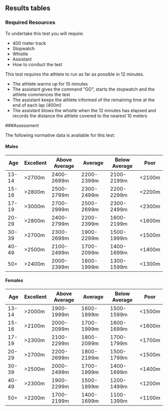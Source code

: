## Results tables

### Required Resources

To undertake this test you will require:

* 400 meter track
* Stopwatch
* Whistle
* Assistant
* How to conduct the test

This test requires the athlete to run as far as possible in 12 minutes.

* The athlete warms up for 10 minutes
* The assistant gives the command “GO”, starts the stopwatch and the athlete commences the test
* The assistant keeps the athlete informed of the remaining time at the end of each lap (400m)
* The assistant blows the whistle when the 12 minutes has elapsed and records the distance the athlete covered to the nearest 10 meters

###Assessment

The following normative data is available for this test:


#### Males
| Age   | Excellent | Above Average | Average    | Below Average | Poor   |
|-------|-----------|---------------|------------|---------------|--------|
| 13-14 | >2700m    | 2400-2699m    | 2200-2399m | 2100-2199m    | <2100m |
| 15-16 | >2800m    | 2500-2799m    | 2300-2499m | 2200-2299m    | <2200m |
| 17-19 | >3000m    | 2700-2999m    | 2500-2699m | 2300-2499m    | <2300m |
| 20-29 | >2800m    | 2400-2799m    | 2200-2399m | 1600-2199m    | <1600m |
| 30-39 | >2700m    | 2300-2699m    | 1900-2299m | 1500-1999m    | <1500m |
| 40-49 | >2500m    | 2100-2499m    | 1700-2099m | 1400-1699m    | <1400m |
| 50+   | >2400m    | 2000-2399m    | 1600-1999m | 1300-1599m    | <1300m |

#### Females

| Age   | Excellent | Above Average | Average    | Below Average | Poor   |
|-------|-----------|---------------|------------|---------------|--------|
| 13-14 | >2000m    | 1900-1999m    | 1600-1899m | 1500-1599m    | <1500m |
| 15-16 | >2100m    | 2000-2099m    | 1700-1999m | 1600-1699m    | <1600m |
| 17-19 | >2300m    | 2100-2299m    | 1800-2099m | 1700-1799m    | <1700m |
| 20-29 | >2700m    | 2200-2699m    | 1800-2199m | 1500-1799m    | <1500m |
| 30-39 | >2500m    | 2000-2499m    | 1700-1999m | 1400-1699m    | <1400m |
| 40-49 | >2300m    | 1900-2299m    | 1500-1899m | 1200-1499m    | <1200m |
| 50+   | >2200m    | 1700-2199m    | 1400-1699m | 1100-1399m    | <1100m |